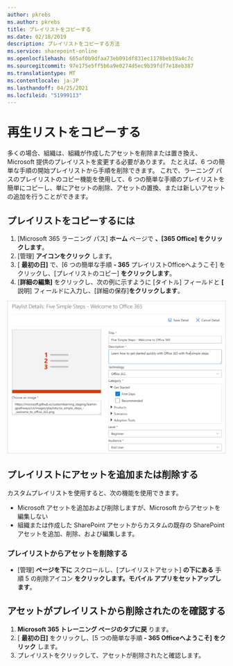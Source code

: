 ```yaml
---
author: pkrebs
ms.author: pkrebs
title: プレイリストをコピーする
ms.date: 02/18/2019
description: プレイリストをコピーする方法
ms.service: sharepoint-online
ms.openlocfilehash: 665af0b9dfaa73eb091df831ec1178beb19a4c7c
ms.sourcegitcommit: 97e175e5ff5b6a9e0274d5ec9b39fdf7e18eb387
ms.translationtype: MT
ms.contentlocale: ja-JP
ms.lasthandoff: 04/25/2021
ms.locfileid: "51999113"
---
```

# <a name="copy-a-playlist"></a>再生リストをコピーする
多くの場合、組織は、組織が作成したアセットを削除または置き換え、Microsoft 提供のプレイリストを変更する必要があります。 たとえば、6 つの簡単な手順の開始プレイリストから手順を削除できます。 これで、ラーニング パスのプレイリストのコピー機能を使用して、6 つの簡単な手順のプレイリストを簡単にコピーし、単にアセットの削除、アセットの置換、または新しいアセットの追加を行うことができます。 

## <a name="to-copy-a-playlist"></a>プレイリストをコピーするには

1. [Microsoft 365 ラーニング パス] **ホーム** ページで **、[365 Office] をクリックします**。
2. [管理] **アイコンをクリック** します。
3. [ **最初の日]** で、[6 つの簡単な手順 **- 365** プレイリストOfficeへようこそ] をクリックし、[プレイリストのコピー] **をクリックします**。 
4. [**詳細の編集]** をクリックし、次の例に示すように [タイトル] フィールドと **[** 説明] フィールドに入力し、[詳細の保存]**をクリックします**。  
 
![cg-copyplaylist5steps.png](media/cg-copyplaylist5steps.png)

## <a name="add-or-remove-assets-from-a-playlist"></a>プレイリストにアセットを追加または削除する
カスタムプレイリストを使用すると、次の機能を使用できます。
- Microsoft アセットを追加および削除しますが、Microsoft からアセットを編集しない
- 組織または作成した SharePoint アセットからカスタムの既存の SharePoint アセットを追加、削除、および編集します。 

### <a name="remove-an-asset-from-a-playlist"></a>プレイリストからアセットを削除する
- [管理] **ページを下に** スクロールし、[プレイリストアセット] **の下にある** 手順 5 の削除アイコン **をクリックします。モバイル アプリをセットアップします**。 

## <a name="verify-the-asset-is-removed-from-the-playlist"></a>アセットがプレイリストから削除されたのを確認する
1. **Microsoft 365 トレーニング ページのタブに戻** ります。
2. [ **最初の日]** をクリックし、[5 つの簡単な手順 **- 365 Officeへようこそ] をクリック** します。 
3. プレイリストをクリックして、アセットが削除されたと確認します。


